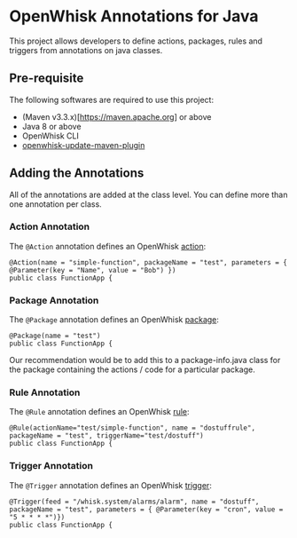 # OpenWhisk Annotations for Java

This project allows developers to define actions, packages, rules and triggers from annotations on java classes.

## Pre-requisite

The following softwares are required to use this project:

* (Maven v3.3.x)[https://maven.apache.org] or above
* Java 8 or above
* OpenWhisk CLI
* [openwhisk-update-maven-plugin](../update-maven-plugin/)

## Adding the Annotations

All of the annotations are added at the class level. You can define more than one annotation per class.

### Action Annotation

The `@Action` annotation defines an OpenWhisk [action](https://github.com/apache/incubator-openwhisk/blob/master/docs/actions.md):

```
@Action(name = "simple-function", packageName = "test", parameters = { @Parameter(key = "Name", value = "Bob") })
public class FunctionApp {
```

### Package Annotation

The `@Package` annotation defines an OpenWhisk [package](https://github.com/apache/incubator-openwhisk/blob/master/docs/packages.md):

```
@Package(name = "test")
public class FunctionApp {
```

Our recommendation would be to add this to a package-info.java class for the package containing the actions / code for a particular package.

### Rule Annotation

The `@Rule` annotation defines an OpenWhisk [rule](https://github.com/apache/incubator-openwhisk/blob/master/docs/triggers_rules.md):

```
@Rule(actionName="test/simple-function", name = "dostuffrule", packageName = "test", triggerName="test/dostuff")
public class FunctionApp {
```


### Trigger Annotation

The `@Trigger` annotation defines an OpenWhisk [trigger](https://github.com/apache/incubator-openwhisk/blob/master/docs/triggers_rules.md):

```
@Trigger(feed = "/whisk.system/alarms/alarm", name = "dostuff", packageName = "test", parameters = { @Parameter(key = "cron", value = "5 * * * *")})
public class FunctionApp {
```